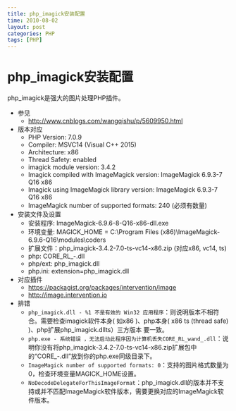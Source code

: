 ```yaml
---
title: php_imagick安装配置
time: 2010-08-02
layout: post
categories: PHP
tags: [PHP]
---
```


# php_imagick安装配置

php_imagick是强大的图片处理PHP插件。

- 参见
  - <http://www.cnblogs.com/wangqishu/p/5609950.html>
- 版本对应
  - PHP Version: 7.0.9
  - Compiler: MSVC14 (Visual C++ 2015)
  - Architecture: x86
  - Thread Safety: enabled
  - imagick module version: 3.4.2
  - Imagick compiled with ImageMagick version: ImageMagick 6.9.3-7 Q16 x86
  - Imagick using ImageMagick library version: ImageMagick 6.9.3-7 Q16 x86
  - ImageMagick number of supported formats: 240 (必须有数量)
- 安装文件及设置
  - 安装程序: ImageMagick-6.9.6-8-Q16-x86-dll.exe
  - 环境变量: MAGICK_HOME = C:\Program Files (x86)\ImageMagick-6.9.6-Q16\modules\coders
  - 扩展文件：php_imagick-3.4.2-7.0-ts-vc14-x86.zip (对应x86, vc14, ts)
  - php: CORE_RL_-.dll
  - php/ext: php_imagick.dll
  - php.ini: extension=php_imagick.dll
- 对应插件
  - <https://packagist.org/packages/intervention/image>
  - <http://image.intervention.io>
- 排错
  - `php_imagick.dll - %1 不是有效的 Win32 应用程序`：则说明版本不相符合。需要检查imagick软件本身( 如x86 )、php本身( x86 ts (thread safe) )、php扩展php_imagick.dllts）三方版本 要一致。
  - `php.exe - 系统错误 ，无法启动此程序因为计算机丢失CORE_RL_wand_.dll`：说明你没有将php_imagick-3.4.2-7.0-ts-vc14-x86.zip扩展包中的“CORE_-.dll”放到你的php.exe同级目录下。
  - `ImageMagick number of supported formats: 0`：支持的图片格式数量为0，检查环境变量MAGICK_HOME设置。
  - `NoDecodeDelegateForThisImageFormat`：php_imagick.dll的版本并不支持或并不匹配ImageMagick软件版本，需要更换对应的ImageMagick软件版本。
